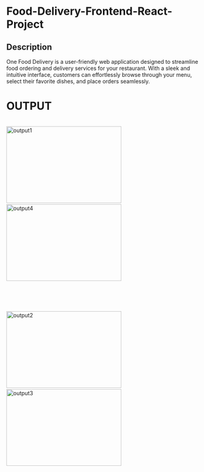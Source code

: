 
# Food-Delivery-Frontend-React-Project

## Description

One Food Delivery is a user-friendly web application designed to streamline food ordering and delivery services for your restaurant. With a sleek and intuitive interface, customers can effortlessly browse through your menu, select their favorite dishes, and place orders seamlessly.



# OUTPUT

<br/>

<div>
  <img src="https://github.com/dakshPrajapati555/Food-Delivery-Frontend-React-Project/assets/159047375/14712024-d3a8-4c98-83f3-d7a4c272e586" alt="output1" width="300" height="200" style="margin-right: 20px;">&nbsp;&nbsp;&nbsp;&nbsp;&nbsp;&nbsp;&nbsp;&nbsp;&nbsp;&nbsp;&nbsp;&nbsp;&nbsp;&nbsp;&nbsp;&nbsp;&nbsp;&nbsp;&nbsp;&nbsp;&nbsp;&nbsp;&nbsp;
  <img src="https://github.com/dakshPrajapati555/Food-Delivery-Frontend-React-Project/assets/159047375/b9c47d11-bbe7-4f9b-8bdb-a12b1704e240" alt="output4" width="300" height="200">
</div>

<br/><br/><br/>
 
<div>
  <img src="https://github.com/dakshPrajapati555/Food-Delivery-Frontend-React-Project/assets/159047375/8599dc03-395a-4e15-8669-0027be02339d" alt="output2" width="300" height="200" style="margin-right: 20px;">
  &nbsp;&nbsp;&nbsp;&nbsp;&nbsp;&nbsp;&nbsp;&nbsp;&nbsp;&nbsp;&nbsp;&nbsp;&nbsp;&nbsp;&nbsp;&nbsp;&nbsp;&nbsp;&nbsp;&nbsp;&nbsp;&nbsp;
  <img src="https://github.com/dakshPrajapati555/Food-Delivery-Frontend-React-Project/assets/159047375/2df97715-8852-4927-824b-960667c29964" alt="output3" width="300" height="200">
</div>

